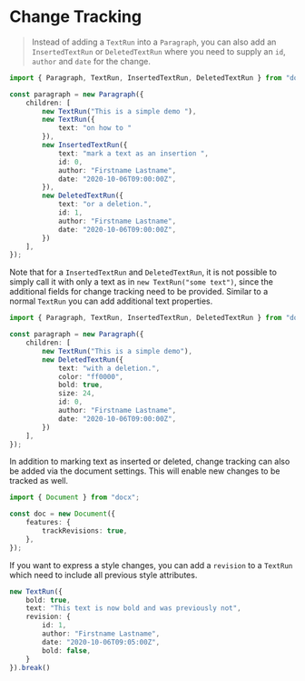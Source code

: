 # Change Tracking

> Instead of adding a `TextRun` into a `Paragraph`, you can also add an `InsertedTextRun` or `DeletedTextRun` where you need to supply an `id`, `author` and `date` for the change.

```ts
import { Paragraph, TextRun, InsertedTextRun, DeletedTextRun } from "docx";

const paragraph = new Paragraph({
    children: [
        new TextRun("This is a simple demo "),
        new TextRun({
            text: "on how to "
        }),
        new InsertedTextRun({
            text: "mark a text as an insertion ",
            id: 0,
            author: "Firstname Lastname",
            date: "2020-10-06T09:00:00Z",
        }),
        new DeletedTextRun({
            text: "or a deletion.",
            id: 1,
            author: "Firstname Lastname",
            date: "2020-10-06T09:00:00Z",
        })
    ],
});
```

Note that for a `InsertedTextRun` and `DeletedTextRun`, it is not possible to simply call it with only a text as in `new TextRun("some text")`, since the additional fields for change tracking need to be provided. Similar to a normal `TextRun` you can add additional text properties.

```ts
import { Paragraph, TextRun, InsertedTextRun, DeletedTextRun } from "docx";

const paragraph = new Paragraph({
    children: [
        new TextRun("This is a simple demo"),
        new DeletedTextRun({
            text: "with a deletion.",
            color: "ff0000",
            bold: true,
            size: 24,
            id: 0,
            author: "Firstname Lastname",
            date: "2020-10-06T09:00:00Z",
        })
    ],
});
```

In addition to marking text as inserted or deleted, change tracking can also be added via the document settings. This will enable new changes to be tracked as well.

```ts
import { Document } from "docx";

const doc = new Document({
    features: {
        trackRevisions: true,
    },
});
```

If you want to express a style changes, you can add a `revision` to a `TextRun` which need to include all previous style attributes.

```ts
new TextRun({
    bold: true,
    text: "This text is now bold and was previously not",
    revision: {
        id: 1,
        author: "Firstname Lastname",
        date: "2020-10-06T09:05:00Z",
        bold: false,
    }
}).break()
````
